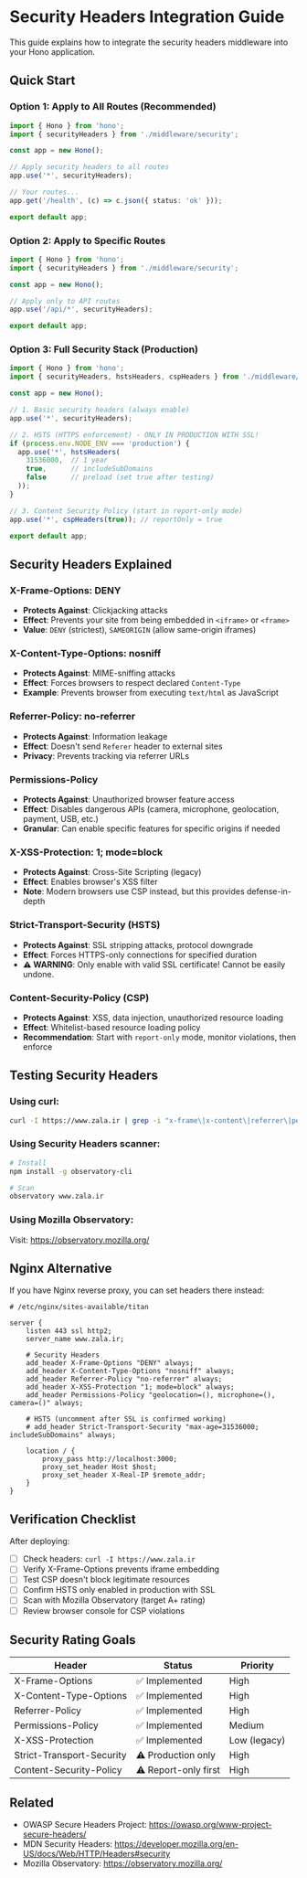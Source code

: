 # Security Headers Integration Guide

This guide explains how to integrate the security headers middleware into your Hono application.

## Quick Start

### Option 1: Apply to All Routes (Recommended)

```typescript
import { Hono } from 'hono';
import { securityHeaders } from './middleware/security';

const app = new Hono();

// Apply security headers to all routes
app.use('*', securityHeaders);

// Your routes...
app.get('/health', (c) => c.json({ status: 'ok' }));

export default app;
```

### Option 2: Apply to Specific Routes

```typescript
import { Hono } from 'hono';
import { securityHeaders } from './middleware/security';

const app = new Hono();

// Apply only to API routes
app.use('/api/*', securityHeaders);

export default app;
```

### Option 3: Full Security Stack (Production)

```typescript
import { Hono } from 'hono';
import { securityHeaders, hstsHeaders, cspHeaders } from './middleware/security';

const app = new Hono();

// 1. Basic security headers (always enable)
app.use('*', securityHeaders);

// 2. HSTS (HTTPS enforcement) - ONLY IN PRODUCTION WITH SSL!
if (process.env.NODE_ENV === 'production') {
  app.use('*', hstsHeaders(
    31536000,  // 1 year
    true,      // includeSubDomains
    false      // preload (set true after testing)
  ));
}

// 3. Content Security Policy (start in report-only mode)
app.use('*', cspHeaders(true)); // reportOnly = true

export default app;
```

## Security Headers Explained

### X-Frame-Options: DENY
- **Protects Against**: Clickjacking attacks
- **Effect**: Prevents your site from being embedded in `<iframe>` or `<frame>`
- **Value**: `DENY` (strictest), `SAMEORIGIN` (allow same-origin iframes)

### X-Content-Type-Options: nosniff
- **Protects Against**: MIME-sniffing attacks
- **Effect**: Forces browsers to respect declared `Content-Type`
- **Example**: Prevents browser from executing `text/html` as JavaScript

### Referrer-Policy: no-referrer
- **Protects Against**: Information leakage
- **Effect**: Doesn't send `Referer` header to external sites
- **Privacy**: Prevents tracking via referrer URLs

### Permissions-Policy
- **Protects Against**: Unauthorized browser feature access
- **Effect**: Disables dangerous APIs (camera, microphone, geolocation, payment, USB, etc.)
- **Granular**: Can enable specific features for specific origins if needed

### X-XSS-Protection: 1; mode=block
- **Protects Against**: Cross-Site Scripting (legacy)
- **Effect**: Enables browser's XSS filter
- **Note**: Modern browsers use CSP instead, but this provides defense-in-depth

### Strict-Transport-Security (HSTS)
- **Protects Against**: SSL stripping attacks, protocol downgrade
- **Effect**: Forces HTTPS-only connections for specified duration
- **⚠️ WARNING**: Only enable with valid SSL certificate! Cannot be easily undone.

### Content-Security-Policy (CSP)
- **Protects Against**: XSS, data injection, unauthorized resource loading
- **Effect**: Whitelist-based resource loading policy
- **Recommendation**: Start with `report-only` mode, monitor violations, then enforce

## Testing Security Headers

### Using curl:
```bash
curl -I https://www.zala.ir | grep -i "x-frame\|x-content\|referrer\|permissions"
```

### Using Security Headers scanner:
```bash
# Install
npm install -g observatory-cli

# Scan
observatory www.zala.ir
```

### Using Mozilla Observatory:
Visit: https://observatory.mozilla.org/

## Nginx Alternative

If you have Nginx reverse proxy, you can set headers there instead:

```nginx
# /etc/nginx/sites-available/titan

server {
    listen 443 ssl http2;
    server_name www.zala.ir;
    
    # Security Headers
    add_header X-Frame-Options "DENY" always;
    add_header X-Content-Type-Options "nosniff" always;
    add_header Referrer-Policy "no-referrer" always;
    add_header X-XSS-Protection "1; mode=block" always;
    add_header Permissions-Policy "geolocation=(), microphone=(), camera=()" always;
    
    # HSTS (uncomment after SSL is confirmed working)
    # add_header Strict-Transport-Security "max-age=31536000; includeSubDomains" always;
    
    location / {
        proxy_pass http://localhost:3000;
        proxy_set_header Host $host;
        proxy_set_header X-Real-IP $remote_addr;
    }
}
```

## Verification Checklist

After deploying:

- [ ] Check headers: `curl -I https://www.zala.ir`
- [ ] Verify X-Frame-Options prevents iframe embedding
- [ ] Test CSP doesn't block legitimate resources
- [ ] Confirm HSTS only enabled in production with SSL
- [ ] Scan with Mozilla Observatory (target A+ rating)
- [ ] Review browser console for CSP violations

## Security Rating Goals

| Header | Status | Priority |
|--------|--------|----------|
| X-Frame-Options | ✅ Implemented | High |
| X-Content-Type-Options | ✅ Implemented | High |
| Referrer-Policy | ✅ Implemented | High |
| Permissions-Policy | ✅ Implemented | Medium |
| X-XSS-Protection | ✅ Implemented | Low (legacy) |
| Strict-Transport-Security | ⚠️ Production only | High |
| Content-Security-Policy | ⚠️ Report-only first | High |

## Related

- OWASP Secure Headers Project: https://owasp.org/www-project-secure-headers/
- MDN Security Headers: https://developer.mozilla.org/en-US/docs/Web/HTTP/Headers#security
- Mozilla Observatory: https://observatory.mozilla.org/
